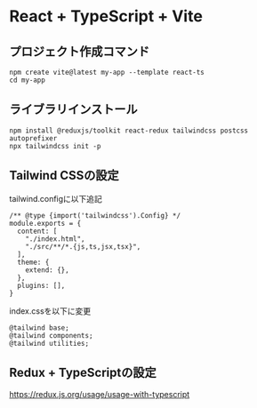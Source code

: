 # React + TypeScript + Vite

## プロジェクト作成コマンド
```
npm create vite@latest my-app --template react-ts
cd my-app

```

## ライブラリインストール
```
npm install @reduxjs/toolkit react-redux tailwindcss postcss autoprefixer
npx tailwindcss init -p

```

## Tailwind CSSの設定
tailwind.configに以下追記
```
/** @type {import('tailwindcss').Config} */
module.exports = {
  content: [
    "./index.html",
    "./src/**/*.{js,ts,jsx,tsx}",
  ],
  theme: {
    extend: {},
  },
  plugins: [],
}

```

index.cssを以下に変更
```
@tailwind base;
@tailwind components;
@tailwind utilities;

```

## Redux + TypeScriptの設定
https://redux.js.org/usage/usage-with-typescript